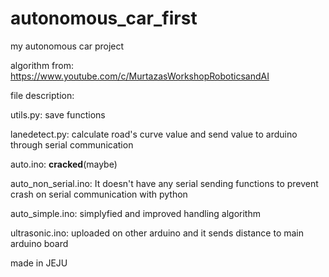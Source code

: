 # autonomous_car_first
my autonomous car project


algorithm from: https://www.youtube.com/c/MurtazasWorkshopRoboticsandAI


file description:

utils.py: save functions

lanedetect.py: calculate road's curve value and send value to arduino through serial communication

auto.ino: **cracked**(maybe)

auto_non_serial.ino: It doesn't have any serial sending functions to prevent crash on serial communication with python

auto_simple.ino: simplyfied and improved handling algorithm

ultrasonic.ino: uploaded on other arduino and it sends distance to main arduino board



made in JEJU
